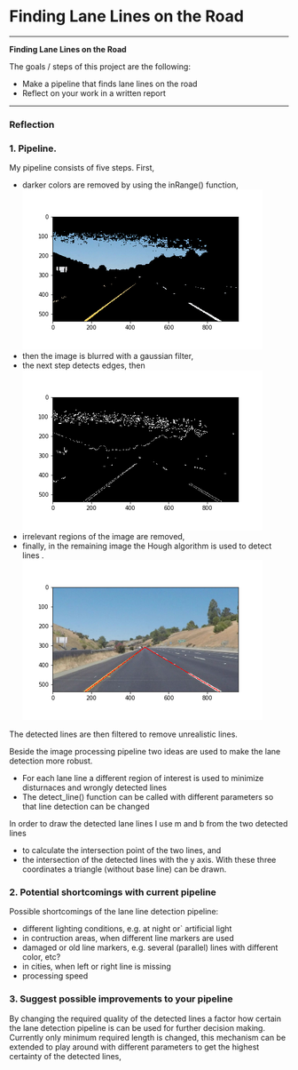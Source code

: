 # **Finding Lane Lines on the Road** 

---

**Finding Lane Lines on the Road**

The goals / steps of this project are the following:
* Make a pipeline that finds lane lines on the road
* Reflect on your work in a written report


[//]: # (Image References)

[image1]: ./examples/grayscale.jpg "Grayscale"

---

### Reflection

### 1. Pipeline.

My pipeline consists of five steps. First, 
- darker colors are removed by using the inRange() function,
![removed darker colors](threshold.png)
- then the image is blurred with a gaussian filter,
- the next step detects edges, then
![edge detection](canny.png)
- irrelevant regions of the image are removed,
- finally, in the remaining image the Hough algorithm is used to detect lines .  
![lines detected](detected.png)

The detected lines are then filtered to remove unrealistic lines.

Beside the image processing pipeline two ideas are used to make the lane detection more robust. 
- For each lane line a different region of interest is used to minimize disturnaces and wrongly detected lines
- The detect_line() function can be called with different parameters so that line detection can be changed

In order to draw the detected lane lines I use m and b from the two detected lines
- to calculate the intersection point of the two lines, and
- the intersection of the detected lines with the y axis.
With these three coordinates a triangle (without base line) can be drawn.


### 2. Potential shortcomings with current pipeline

Possible shortcomings of the lane line detection pipeline: 
- different lighting conditions, e.g. at night or` artificial light
- in contruction areas, when different line markers are used
- damaged or old line markers, e.g. several (parallel) lines with different color, etc?
- in cities, when left or right line is missing
- processing speed


### 3. Suggest possible improvements to your pipeline

By changing the required quality of the detected lines a factor how certain the lane detection pipeline is can be used for further decision making.
Currently only minimum required length is changed, this mechanism can be extended to play around with different parameters to get the highest certainty of the detected lines,
 
